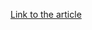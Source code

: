 [Link to the article](https://cybersecuritynews.com/brave-browser-vulnerability-malicious-website/)
